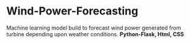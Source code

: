 # Wind-Power-Forecasting
 Machine learning model build to forecast wind power generated from turbine depending upon weather conditions. **Python-Flask, Html, CSS**
